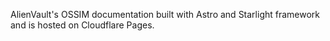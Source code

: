 AlienVault's OSSIM documentation built with Astro and Starlight framework and is hosted on Cloudflare Pages.
